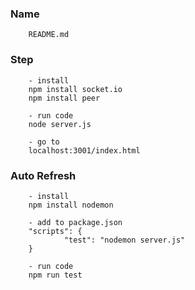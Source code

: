 ### Name

        README.md

### Step

        - install
        npm install socket.io
        npm install peer

        - run code
        node server.js

        - go to
        localhost:3001/index.html

### Auto Refresh

        - install
        npm install nodemon

        - add to package.json
        "scripts": {
                "test": "nodemon server.js"
        }

        - run code
        npm run test